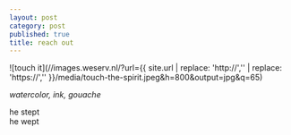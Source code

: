 ```yaml
---
layout: post
category: post
published: true
title: reach out
---
```

![touch it](//images.weserv.nl/?url={{ site.url | replace: 'http://','' | replace: 'https://','' }}/media/touch-the-spirit.jpeg&h=800&output=jpg&q=65)
<!--more-->
<span class='date fr'>*watercolor, ink, gouache*</span><br>  
  
  
  
he stept  
he wept
